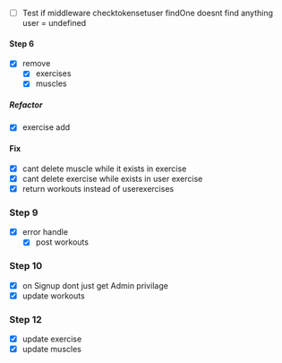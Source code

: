* [ ] Test if middleware checktokensetuser findOne doesnt find anything user = undefined


#### Step 6
* [X] remove
  * [X] exercises
  * [X] muscles

##### Refactor
* [X] exercise add

#### Fix
* [X] cant delete muscle while it exists in exercise
* [X] cant delete exercise while exists in user exercise
* [X] return workouts instead of userexercises

### Step 9
* [X] error handle
  * [X] post workouts

### Step 10
* [X] on Signup dont just get Admin privilage
* [X] update workouts

### Step 12
* [X] update exercise
* [X] update muscles